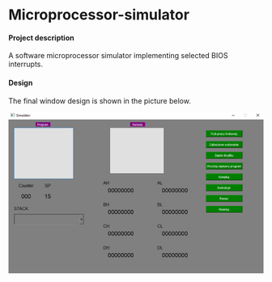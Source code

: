 # Microprocessor-simulator


#### Project description

A software microprocessor simulator implementing selected BIOS interrupts. 


#### Design

The final window design is shown in the picture below.


![](design.png)

